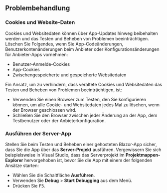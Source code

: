 ## <a name="troubleshoot"></a>Problembehandlung

### <a name="cookies-and-site-data"></a>Cookies und Website-Daten

Cookies und Websitedaten können über App-Updates hinweg beibehalten werden und das Testen und Beheben von Problemen beeinträchtigen. Löschen Sie Folgendes, wenn Sie App-Codeänderungen, Benutzerkontenänderungen beim Anbieter oder Konfigurationsänderungen für Anbieter-Apps vornehmen:

* Benutzer-Anmelde-Cookies
* App-Cookies
* Zwischengespeicherte und gespeicherte Websitedaten

Ein Ansatz, um zu verhindern, dass veraltete Cookies und Websitedaten das Testen und Beheben von Problemen beeinträchtigen, ist:

* Verwenden Sie einen Browser zum Testen, den Sie konfigurieren können, um alle Cookie- und Websitedaten jedes Mal zu löschen, wenn der Browser geschlossen wird.
* Schließen Sie den Browser zwischen jeder Änderung an der App, dem Testbenutzer oder der Anbieterkonfiguration.

### <a name="run-the-server-app"></a>Ausführen der Server-App

Stellen Sie beim Testen und Beheben einer gehosteten Blazor-App sicher, dass Sie die App über das **Server-Projekt** ausführen. Vergewissern Sie sich beispielsweise in Visual Studio, dass das Serverprojekt im **Projektmappen-Explorer** hervorgehoben ist, bevor Sie die App mit einem der folgenden Ansätze starten:

* Wählen Sie die Schaltfläche **Ausführen**.
* Verwenden Sie **Debug** > **Start Debugging** aus dem Menü.
* Drücken Sie <kbd>F5</kbd>.
